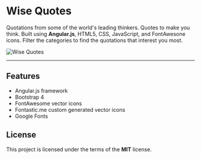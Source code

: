 # Wise Quotes

Quotations from some of the world's leading thinkers. Quotes to make you think. Built using **Angular.js**, HTML5, CSS, JavaScript, and FontAwesone icons. Filter the categories to find the quotations that interest you most. 

![Wise Quotes](http://ryanhunter.org/portfolio/wisequotes/images/wisequotes.png)

---

## Features
- Angular.js framework
- Bootstrap 4
- FontAwesome vector icons
- Fontastic.me custom generated vector icons
- Google Fonts


## License

This project is licensed under the terms of the **MIT** license.
